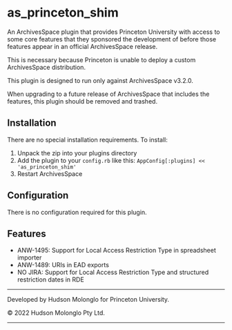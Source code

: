 # as_princeton_shim

An ArchivesSpace plugin that provides Princeton University with access to some
core features that they sponsored the development of before those features
appear in an official ArchivesSpace release.

This is necessary because Princeton is unable to deploy a custom ArchivesSpace
distribution.

This plugin is designed to run only against ArchivesSpace v3.2.0.

When upgrading to a future release of ArchivesSpace that includes the features,
this plugin should be removed and trashed.


## Installation

There are no special installation requirements. To install:

1.  Unpack the zip into your plugins directory
2.  Add the plugin to your `config.rb` like this: `AppConfig[:plugins] << 'as_princeton_shim'`
3.  Restart ArchivesSpace


## Configuration

There is no configuration required for this plugin.


## Features

- ANW-1495: Support for Local Access Restriction Type in spreadsheet importer
- ANW-1489: URIs in EAD exports
- NO  JIRA: Support for Local Access Restriction Type and structured restriction dates in RDE


----
Developed by Hudson Molonglo for Princeton University.

&copy; 2022 Hudson Molonglo Pty Ltd.

----
